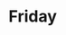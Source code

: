 # Friday

<p align="center">
<a href="https://opensource.org/licenses/MIT">
<img alt="" src="https://img.shields.io/badge/license-MIT-green.svg">
</a>
</p>

